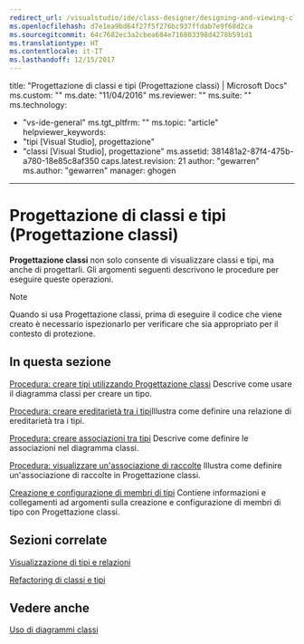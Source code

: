 ```yaml
---
redirect_url: /visualstudio/ide/class-designer/designing-and-viewing-classes-and-types
ms.openlocfilehash: d7e1ea9bd64f27f5f276bc937ffdab7e9f68d2ca
ms.sourcegitcommit: 64c7682ec3a2cbea684e716803398d4278b591d1
ms.translationtype: HT
ms.contentlocale: it-IT
ms.lasthandoff: 12/15/2017
---
```

title: "Progettazione di classi e tipi (Progettazione classi) | Microsoft Docs" ms.custom: "" ms.date: "11/04/2016" ms.reviewer: "" ms.suite: "" ms.technology: 
  - "vs-ide-general" ms.tgt_pltfrm: "" ms.topic: "article" helpviewer_keywords: 
  - "tipi [Visual Studio], progettazione"
  - "classi [Visual Studio], progettazione" ms.assetid: 381481a2-87f4-475b-a780-18e85c8af350 caps.latest.revision: 21 author: "gewarren" ms.author: "gewarren" manager: ghogen
---
# <a name="designing-classes-and-types-class-designer"></a>Progettazione di classi e tipi (Progettazione classi)
**Progettazione classi** non solo consente di visualizzare classi e tipi, ma anche di progettarli. Gli argomenti seguenti descrivono le procedure per eseguire queste operazioni.  
  
> [!NOTE]
>  Quando si usa Progettazione classi, prima di eseguire il codice che viene creato è necessario ispezionarlo per verificare che sia appropriato per il contesto di protezione.  
  
## <a name="in-this-section"></a>In questa sezione  
 [Procedura: creare tipi utilizzando Progettazione classi](how-to-create-types.md) Descrive come usare il diagramma classi per creare un tipo.  
  
 [Procedura: creare ereditarietà tra i tipi](how-to-create-inheritance-between-types.md)Illustra come definire una relazione di ereditarietà tra i tipi.  
  
 [Procedura: creare associazioni tra tipi](how-to-create-associations-between-types.md) Descrive come definire le associazioni nel diagramma classi.  
  
 [Procedura: visualizzare un'associazione di raccolte](how-to-visualize-a-collection-association.md) Illustra come definire un'associazione di raccolte in Progettazione classi.  
  
 [Creazione e configurazione di membri di tipi](creating-and-configuring-type-members.md) Contiene informazioni e collegamenti ad argomenti sulla creazione e configurazione di membri di tipo con Progettazione classi.  
  
## <a name="related-sections"></a>Sezioni correlate  
 [Visualizzazione di tipi e relazioni](viewing-types-and-relationships.md)  
  
 [Refactoring di classi e tipi](refactoring-classes-and-types.md)  
  
## <a name="see-also"></a>Vedere anche  
 [Uso di diagrammi classi](working-with-class-diagrams.md)